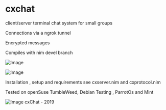 # cxchat

 client/server terminal chat system for small groups
 
 
 Connections via a ngrok tunnel 
 
 Encrypted messages 
 
 Compiles with nim devel branch 

 

 ![Image](http://qqtop.github.io/cxserver.png?raw=true)
 

 ![Image](http://qqtop.github.io/cxclient.png?raw=true)
 

 Installation , setup and requirements see cxserver.nim and cxprotocol.nim

 Tested on openSuse TumbleWeed, Debian Testing , ParrotOs and Mint 
              

![Image](http://qqtop.github.io/qqtop-small.png?raw=true)
cxChat - 2019

 
